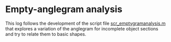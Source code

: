 # Empty-anglegram analysis
This log follows the development of the script file
[scr_emptygramanalysis.m](../scr_emptygramanalysis.m)
that explores a variation of the anglegram for incomplete
object sections and try to relate them to basic shapes.
## 
